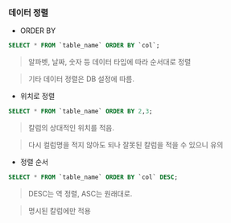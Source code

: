 ### 데이터 정렬

- ORDER BY

```sql
SELECT * FROM `table_name` ORDER BY `col`;
```
>알파벳, 날짜, 숫자 등 데이터 타입에 따라 순서대로 정렬

>기타 데이터 정렬은 DB 설정에 따름.

- 위치로 정렬

```sql
SELECT * FROM `table_name` ORDER BY 2,3;
```
>칼럼의 상대적인 위치를 적음. 

>다시 컬럼명을 적지 않아도 되나 잘못된 칼럼을 적을 수 있으니 유의

- 정렬 순서
```sql
SELECT * FROM `table_name` ORDER BY `col` DESC;
```
> DESC는 역 정렬, ASC는 원래대로.

> 명시된 칼럼에만 적용
